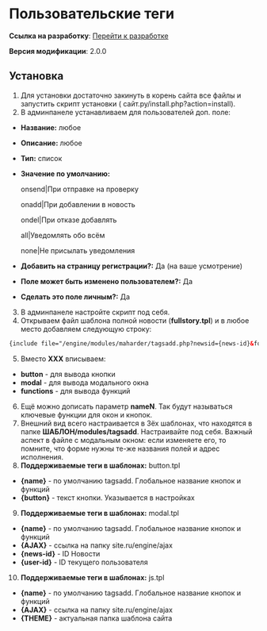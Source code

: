 # Пользовательские теги

**Ссылка на
разработку**: [<i class="fa-thin fa-paperclip"></i> Перейти к разработке](https://devcraft.club/downloads/polzovatelskie-tegi.12/)

**Версия модификации**: <i class="fa-duotone fa-code-branch"></i> 2.0.0

## Установка

1. Для установки достаточно закинуть в корень сайта все файлы и запустить скрипт установки (
   сайт.ру/install.php?action=install).
1. В админпанеле устанавливаем для пользователей доп. поле:

- **Название:** любое
- **Описание:** любое
- **Тип:** список
- **Значение по умолчанию:**

  onsend|При отправке на проверку

  onadd|При добавлении в новость

  ondel|При отказе добавлять

  all|Уведомлять обо всём

  none|Не присылать уведомления
- **Добавить на страницу регистрации?:** Да (на ваше усмотрение)
- **Поле может быть изменено пользователем?:** Да
- **Сделать это поле личным?:** Да


3. В админпанеле настройте скрипт под себя.
4. Открываем файл шаблона полной новости (**fullstory.tpl**) и в любое место добавляем следующую строку:

```html
{include file="/engine/modules/maharder/tagsadd.php?newsid={news-id}&focus=XXX"}
```

5. Вместо **XXX** вписываем:

- **button** - для вывода кнопки
- **modal** - для вывода модального окна
- **functions** - для вывода функций


6. Ещё можно дописать параметр **nameN**. Так будут называться ключевые функции для окон и кнопок.
7. Внешний вид всего настраивается в 3ёх шаблонах, что находятся в папке **ШАБЛОН/modules/tagsadd**. Настраивайте под
   себя. Важный аспект в файле с модальным окном: если изменяете его, то помните, что форме нужны те-же названия полей и
   адрес исполнения.
8. **Поддерживаемые теги в шаблонах:** button.tpl

- **{name}** - по умолчанию tagsadd. Глобальное название кнопок и функций
- **{button}** - текст кнопки. Указывается в настройках


9. **Поддерживаемые теги в шаблонах:** modal.tpl

- **{name}** - по умолчанию tagsadd. Глобальное название кнопок и функций
- **{AJAX}** - ссылка на папку site.ru/engine/ajax
- **{news-id}** - ID Новости
- **{user-id}** - ID текущего пользователя


10. **Поддерживаемые теги в шаблонах:** js.tpl

- **{name}** - по умолчанию tagsadd. Глобальное название кнопок и функций
- **{AJAX}** - ссылка на папку site.ru/engine/ajax
- **{THEME}** - актуальная папка шаблона сайта

